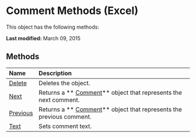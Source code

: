 
# Comment Methods (Excel)
This object has the following methods:

 **Last modified:** March 09, 2015


## Methods



|**Name**|**Description**|
|:-----|:-----|
| [Delete](c0289c56-cf93-5c86-b62f-cb33083c2c1d.md)|Deletes the object.|
| [Next](0331918c-056d-6adc-e232-0aeee3d9c57b.md)|Returns a  ** [Comment](3627e9be-2a28-9dc5-c822-ad42857134e3.md)** object that represents the next comment.|
| [Previous](b7854b0f-0e88-6749-2e62-6d45add8b945.md)|Returns a  ** [Comment](3627e9be-2a28-9dc5-c822-ad42857134e3.md)** object that represents the previous comment.|
| [Text](6a79c275-ba8e-799a-2e53-96347b1783a4.md)|Sets comment text.|
